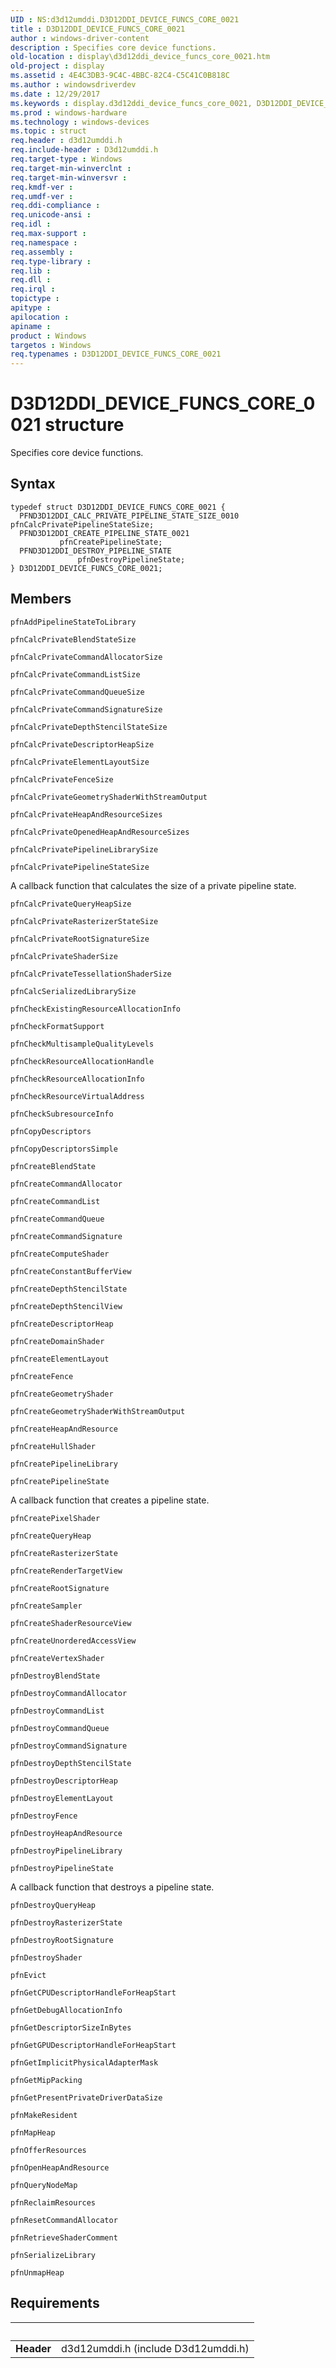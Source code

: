 ```yaml
---
UID : NS:d3d12umddi.D3D12DDI_DEVICE_FUNCS_CORE_0021
title : D3D12DDI_DEVICE_FUNCS_CORE_0021
author : windows-driver-content
description : Specifies core device functions.
old-location : display\d3d12ddi_device_funcs_core_0021.htm
old-project : display
ms.assetid : 4E4C3DB3-9C4C-4BBC-82C4-C5C41C0B818C
ms.author : windowsdriverdev
ms.date : 12/29/2017
ms.keywords : display.d3d12ddi_device_funcs_core_0021, D3D12DDI_DEVICE_FUNCS_CORE_0021, d3d12umddi/D3D12DDI_DEVICE_FUNCS_CORE_0021, D3D12DDI_DEVICE_FUNCS_CORE_0021 structure [Display Devices]
ms.prod : windows-hardware
ms.technology : windows-devices
ms.topic : struct
req.header : d3d12umddi.h
req.include-header : D3d12umddi.h
req.target-type : Windows
req.target-min-winverclnt : 
req.target-min-winversvr : 
req.kmdf-ver : 
req.umdf-ver : 
req.ddi-compliance : 
req.unicode-ansi : 
req.idl : 
req.max-support : 
req.namespace : 
req.assembly : 
req.type-library : 
req.lib : 
req.dll : 
req.irql : 
topictype : 
apitype : 
apilocation : 
apiname : 
product : Windows
targetos : Windows
req.typenames : D3D12DDI_DEVICE_FUNCS_CORE_0021
---
```


# D3D12DDI_DEVICE_FUNCS_CORE_0021 structure
Specifies core device functions.

## Syntax
````
typedef struct D3D12DDI_DEVICE_FUNCS_CORE_0021 {
  PFND3D12DDI_CALC_PRIVATE_PIPELINE_STATE_SIZE_0010 pfnCalcPrivatePipelineStateSize;
  PFND3D12DDI_CREATE_PIPELINE_STATE_0021            pfnCreatePipelineState;
  PFND3D12DDI_DESTROY_PIPELINE_STATE                pfnDestroyPipelineState;
} D3D12DDI_DEVICE_FUNCS_CORE_0021;
````

## Members


`pfnAddPipelineStateToLibrary`



`pfnCalcPrivateBlendStateSize`



`pfnCalcPrivateCommandAllocatorSize`



`pfnCalcPrivateCommandListSize`



`pfnCalcPrivateCommandQueueSize`



`pfnCalcPrivateCommandSignatureSize`



`pfnCalcPrivateDepthStencilStateSize`



`pfnCalcPrivateDescriptorHeapSize`



`pfnCalcPrivateElementLayoutSize`



`pfnCalcPrivateFenceSize`



`pfnCalcPrivateGeometryShaderWithStreamOutput`



`pfnCalcPrivateHeapAndResourceSizes`



`pfnCalcPrivateOpenedHeapAndResourceSizes`



`pfnCalcPrivatePipelineLibrarySize`



`pfnCalcPrivatePipelineStateSize`

A callback function that calculates the size of a private pipeline state.

`pfnCalcPrivateQueryHeapSize`



`pfnCalcPrivateRasterizerStateSize`



`pfnCalcPrivateRootSignatureSize`



`pfnCalcPrivateShaderSize`



`pfnCalcPrivateTessellationShaderSize`



`pfnCalcSerializedLibrarySize`



`pfnCheckExistingResourceAllocationInfo`



`pfnCheckFormatSupport`



`pfnCheckMultisampleQualityLevels`



`pfnCheckResourceAllocationHandle`



`pfnCheckResourceAllocationInfo`



`pfnCheckResourceVirtualAddress`



`pfnCheckSubresourceInfo`



`pfnCopyDescriptors`



`pfnCopyDescriptorsSimple`



`pfnCreateBlendState`



`pfnCreateCommandAllocator`



`pfnCreateCommandList`



`pfnCreateCommandQueue`



`pfnCreateCommandSignature`



`pfnCreateComputeShader`



`pfnCreateConstantBufferView`



`pfnCreateDepthStencilState`



`pfnCreateDepthStencilView`



`pfnCreateDescriptorHeap`



`pfnCreateDomainShader`



`pfnCreateElementLayout`



`pfnCreateFence`



`pfnCreateGeometryShader`



`pfnCreateGeometryShaderWithStreamOutput`



`pfnCreateHeapAndResource`



`pfnCreateHullShader`



`pfnCreatePipelineLibrary`



`pfnCreatePipelineState`

A callback function that creates a pipeline state.

`pfnCreatePixelShader`



`pfnCreateQueryHeap`



`pfnCreateRasterizerState`



`pfnCreateRenderTargetView`



`pfnCreateRootSignature`



`pfnCreateSampler`



`pfnCreateShaderResourceView`



`pfnCreateUnorderedAccessView`



`pfnCreateVertexShader`



`pfnDestroyBlendState`



`pfnDestroyCommandAllocator`



`pfnDestroyCommandList`



`pfnDestroyCommandQueue`



`pfnDestroyCommandSignature`



`pfnDestroyDepthStencilState`



`pfnDestroyDescriptorHeap`



`pfnDestroyElementLayout`



`pfnDestroyFence`



`pfnDestroyHeapAndResource`



`pfnDestroyPipelineLibrary`



`pfnDestroyPipelineState`

A callback function that destroys  a pipeline state.

`pfnDestroyQueryHeap`



`pfnDestroyRasterizerState`



`pfnDestroyRootSignature`



`pfnDestroyShader`



`pfnEvict`



`pfnGetCPUDescriptorHandleForHeapStart`



`pfnGetDebugAllocationInfo`



`pfnGetDescriptorSizeInBytes`



`pfnGetGPUDescriptorHandleForHeapStart`



`pfnGetImplicitPhysicalAdapterMask`



`pfnGetMipPacking`



`pfnGetPresentPrivateDriverDataSize`



`pfnMakeResident`



`pfnMapHeap`



`pfnOfferResources`



`pfnOpenHeapAndResource`



`pfnQueryNodeMap`



`pfnReclaimResources`



`pfnResetCommandAllocator`



`pfnRetrieveShaderComment`



`pfnSerializeLibrary`



`pfnUnmapHeap`




## Requirements
| &nbsp; | &nbsp; |
| ---- |:---- |
| **Header** | d3d12umddi.h (include D3d12umddi.h) |